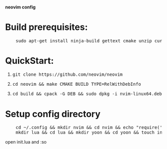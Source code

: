 #### neovim config
# Build prerequisites:
  <pre>
    sudo apt-get install ninja-build gettext cmake unzip curl</pre>

# QuickStart:
1. <pre>git clone https://github.com/neovim/neovim</pre>
2. <pre>cd neovim && make CMAKE_BUILD_TYPE=RelWithDebInfo</pre>
3. <pre>cd build && cpack -G DEB && sudo dpkg -i nvim-linux64.deb</pre>

# Setup config directory
  <pre>
    cd ~/.config && mkdir nvim && cd nvim && echo "require('yoon')" > init.lua && \
    mkdir lua && cd lua && mkdir yoon && cd yoon && touch init.lua && nvim .</pre>
  open init.lua and :so 
